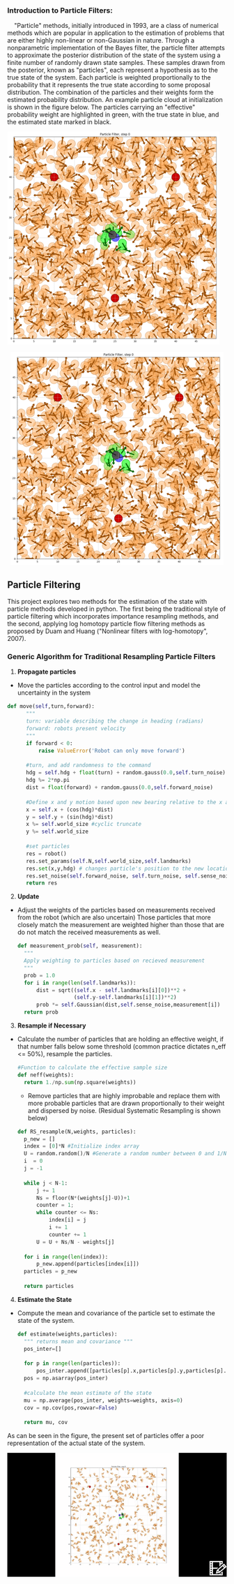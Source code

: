 ### Introduction to Particle Filters:

&nbsp;&nbsp;&nbsp;&nbsp;"Particle" methods, initially introduced in 1993,  are a class of numerical methods which are popular in application to the estimation of problems that are either highly non-linear or non-Gaussian in nature. Through a nonparametric implementation of the Bayes filter, the particle filter attempts to approximate the posterior distribution of the state of the system using a finite number of randomly drawn state samples. These samples drawn from the posterior, known as "particles",  each represent a hypothesis as to the true state of the system. Each particle is weighted proportionally to the probability that it represents the true state according to some proposal distribution. The combination of the particles and their weights form the estimated probability distribution. An example particle cloud at initialization is shown in the figure below. The particles carrying an "effective" probability weight are highlighted in green, with the true state in blue, and the estimated state marked in black.

  ![Particle Cloud](graphics0_1.png)
<p align="center">
  <img src="graphics0_1.png"></img>
</p>

## Particle Filtering
 This project explores two methods for the estimation of the state with particle methods developed in python. The first being the traditional style of particle filtering which incorporates importance resampling methods, and the second, applying log homotopy particle flow filtering methods as proposed by Duam and Huang ("Nonlinear filters with log-homotopy", 2007).

### Generic Algorithm for Traditional Resampling Particle Filters

1. **Propagate particles**
  * Move the particles according to the control input and model the uncertainty in the system
  ```python
  def move(self,turn,forward):
        """
        turn: variable describing the change in heading (radians)
        forward: robots present velocity
        """
        if forward < 0:
            raise ValueError('Robot can only move forward')

        #turn, and add randomness to the command
        hdg = self.hdg + float(turn) + random.gauss(0.0,self.turn_noise)
        hdg %= 2*np.pi
        dist = float(forward) + random.gauss(0.0,self.forward_noise)

        #Define x and y motion based upon new bearing relative to the x axis
        x = self.x + (cos(hdg)*dist)
        y = self.y + (sin(hdg)*dist)
        x %= self.world_size #cyclic truncate
        y %= self.world_size

        #set particles
        res = robot()
        res.set_params(self.N,self.world_size,self.landmarks)
        res.set(x,y,hdg) # changes particle's position to the new location
        res.set_noise(self.forward_noise, self.turn_noise, self.sense_noise)
        return res
  ```
2. **Update**
  * Adjust the weights of the particles based on measurements received from the robot (which are also uncertain) Those particles that more closely match the
  measurement are weighted higher than those that are do not match the received measurements as well.

    ```python
    def measurement_prob(self, measurement):
      """
      Apply weighting to particles based on recieved measurement
      """
      prob = 1.0
      for i in range(len(self.landmarks)):
          dist = sqrt((self.x - self.landmarks[i][0])**2 +  
                      (self.y-self.landmarks[i][1])**2)
          prob *= self.Gaussian(dist,self.sense_noise,measurement[i])
      return prob
      ```

3. **Resample if Necessary**
  * Calculate the number of particles that are holding an effective weight, if that number falls below some threshold (common practice dictates n_eff <= 50%), resample the particles.

    ```python
    #Function to calculate the effective sample size
    def neff(weights):
      return 1./np.sum(np.square(weights))
    ```

    * Remove particles that are highly improbable and replace them with more probable particles that are drawn proportionally to their weight and dispersed by noise. (Residual Systematic Resampling is shown below)

    ```python
    def RS_resample(N,weights, particles):
      p_new = []
      index = [0]*N #Initialize index array
      U = random.random()/N #Generate a random number between 0 and 1/N
      i  = 0
      j = -1

      while j < N-1:
          j += 1
          Ns = floor(N*(weights[j]-U))+1
          counter = 1;
          while counter <= Ns:
              index[i] = j
              i += 1
              counter += 1
          U = U + Ns/N - weights[j]

      for i in range(len(index)):
          p_new.append(particles[index[i]])
      particles = p_new

      return particles
    ```  

4. **Estimate the State**
  * Compute the mean and covariance of the particle set to estimate the state of the system.

    ```python
    def estimate(weights,particles):
      """ returns mean and covariance """
      pos_inter=[]

      for p in range(len(particles)):
          pos_inter.append([particles[p].x,particles[p].y,particles[p].hdg])
      pos = np.asarray(pos_inter)

      #calculate the mean estimate of the state
      mu = np.average(pos_inter, weights=weights, axis=0)
      cov = np.cov(pos,rowvar=False)

      return mu, cov
    ```


 As can be seen in the figure, the present set of particles offer a poor representation of the actual state of the system.


![GIF](ParticleFilterTracking.gif)

